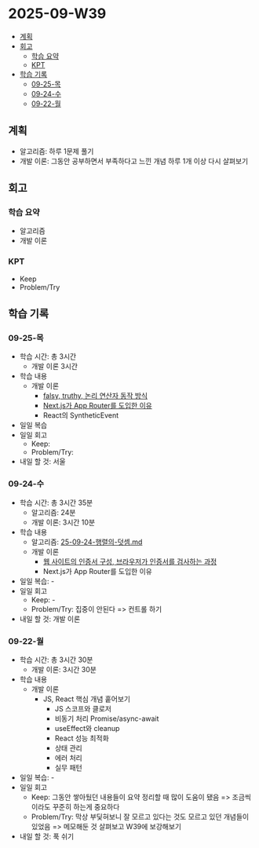 # 2025-09-W39 <!-- omit from toc -->

- [계획](#계획)
- [회고](#회고)
  - [학습 요약](#학습-요약)
  - [KPT](#kpt)
- [학습 기록](#학습-기록)
  - [09-25-목](#09-25-목)
  - [09-24-수](#09-24-수)
  - [09-22-월](#09-22-월)

## 계획

- 알고리즘: 하루 1문제 풀기
- 개발 이론: 그동안 공부하면서 부족하다고 느낀 개념 하루 1개 이상 다시 살펴보기

## 회고

### 학습 요약

- 알고리즘
- 개발 이론

### KPT

- Keep
- Problem/Try

## 학습 기록

### 09-25-목

- 학습 시간: 총 3시간
  - 개발 이론 3시간
- 학습 내용
  - 개발 이론
    - [falsy, truthy, 논리 연산자 동작 방식](/javascript/operator.md)
    - [Next.js가 App Router를 도입한 이유](/project/nextjs.md)
    - React의 SyntheticEvent
- 일일 복습
- 일일 회고
  - Keep:
  - Problem/Try:
- 내일 할 것: 서울

### 09-24-수

- 학습 시간: 총 3시간 35분
  - 알고리즘: 24분
  - 개발 이론: 3시간 10분
- 학습 내용
  - 알고리즘: [25-09-24-행렬의-덧셈.md](/algorithm/programmers/25-09-24-행렬의-덧셈.md)
  - 개발 이론
    - [웹 사이트의 인증서 구성, 브라우저가 인증서를 검사하는 과정](/browser/http-https.md)
    - Next.js가 App Router를 도입한 이유
- 일일 복습: -
- 일일 회고
  - Keep: -
  - Problem/Try: 집중이 안된다 => 컨트롤 하기
- 내일 할 것: 개발 이론

### 09-22-월

- 학습 시간: 총 3시간 30분
  - 개발 이론: 3시간 30분
- 학습 내용
  - 개발 이론
    - JS, React 핵심 개념 훝어보기
      - JS 스코프와 클로저
      - 비동기 처리 Promise/async-await
      - useEffect와 cleanup
      - React 성능 최적화
      - 상태 관리
      - 에러 처리
      - 실무 패턴
- 일일 복습: -
- 일일 회고
  - Keep: 그동안 쌓아뒀던 내용들이 요약 정리할 때 많이 도움이 됐음 => 조금씩이라도 꾸준히 하는게 중요하다
  - Problem/Try: 막상 부딫혀보니 잘 모르고 있다는 것도 모르고 있던 개념들이 있었음 => 메모해둔 것 살펴보고 W39에 보강해보기
- 내일 할 것: 푹 쉬기
